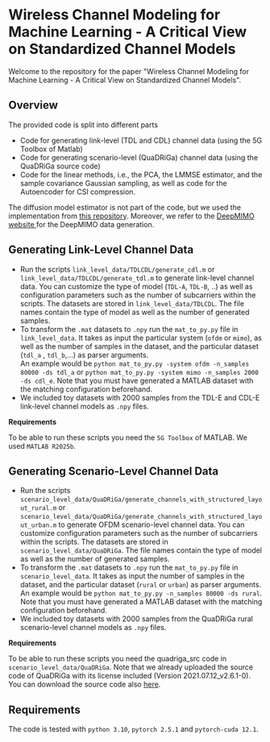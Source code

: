# Wireless Channel Modeling for Machine Learning - A Critical View on Standardized Channel Models
Welcome to the repository for the paper "Wireless Channel Modeling for Machine Learning - A Critical View on Standardized Channel Models". 

## Overview

The provided code is split into different parts
<ul>
  <li>Code for generating link-level (TDL and CDL) channel data (using the 5G Toolbox of Matlab)</li>
  <li>Code for generating scenario-level (QuaDRiGa) channel data (using the QuaDRiGa source code)</li>
  <li>Code for the linear methods, i.e., the PCA, the LMMSE estimator, and the sample covariance Gaussian sampling, as well as code for the Autoencoder for CSI compression.</li>
</ul>
The diffusion model estimator is not part of the code, but we used the implementation from <a href="https://github.com/benediktfesl/Diffusion_channel_est">this repository</a>. Moreover, we refer to the <a href="https://www.deepmimo.net/">DeepMIMO website </a> for the DeepMIMO data generation.

## Generating Link-Level Channel Data

<ul>
  <li>Run the scripts <code>link_level_data/TDLCDL/generate_cdl.m</code> or <code>link_level_data/TDLCDL/generate_tdl.m</code> to generate link-level channel data. 
  You can customize the type of model (<code>TDL-A</code>, <code>TDL-B</code>, ..) as well as configuration parameters such as the number of subcarriers within the scripts. 
  The datasets are stored in <code>link_level_data/TDLCDL</code>.
  The file names contain the type of model as well as the number of generated samples.</li>
  <li>To transform the <code>.mat</code> datasets to <code>.npy</code> run the <code>mat_to_py.py</code> file in <code>link_level_data</code>. 
  It takes as input the particular system (<code>ofdm</code> or <code>mimo</code>), as well as the number of samples in the dataset, and the particular dataset (<code>tdl_a</code> , <code>tdl_b</code>,...) as parser arguments. 
  <br> An example would be <code>python mat_to_py.py -system ofdm -n_samples 80000 -ds tdl_a</code> or <code>python mat_to_py.py -system mimo -n_samples 2000 -ds cdl_e</code>. Note that you must have generated a MATLAB dataset with the matching configuration beforehand.</li>
  <li>We included toy datasets with 2000 samples from the TDL-E and CDL-E link-level channel models as <code>.npy</code> files.</li>
</ul>
 
 <b> Requirements </b><br>

To be able to run these scripts you need the `5G Toolbox` of MATLAB. We used `MATLAB R2025b`.

## Generating Scenario-Level Channel Data

<ul>
  <li>Run the scripts <code>scenario_level_data/QuaDRiGa/generate_channels_with_structured_layout_rural.m</code> or <code>scenario_level_data/QuaDRiGa/generate_channels_with_structured_layout_urban.m</code> to generate OFDM scenario-level channel data. 
  You can customize configuration parameters such as the number of subcarriers within the scripts. 
  The datasets are stored in <code>scenario_level_data/QuaDRiGa</code>.
  The file names contain the type of model as well as the number of generated samples.</li>
  <li>To transform the <code>.mat</code> datasets to <code>.npy</code> run the <code>mat_to_py.py</code> file in <code>scenario_level_data</code>. 
  It takes as input the number of samples in the dataset, and the particular dataset (<code>rural</code> or <code>urban</code>) as parser arguments. 
  <br> An example would be <code>python mat_to_py.py -n_samples 80000 -ds rural</code>. Note that you must have generated a MATLAB dataset with the matching configuration beforehand.</li>
  <li>We included toy datasets with 2000 samples from the QuaDRiGa rural scenario-level channel models as <code>.npy</code> files.</li>
</ul>
 
 <b> Requirements </b><br>

To be able to run these scripts you need the quadriga_src code in `scenario_level_data/QuaDRiGa`. Note that we already uploaded the source code of QuaDRiGa with its license included (Version 2021.07.12_v2.6.1-0). You can download the source code also <a href="https://quadriga-channel-model.de/">here</a>.


## Requirements
The code is tested with `python 3.10`, `pytorch 2.5.1` and `pytorch-cuda 12.1`.

